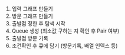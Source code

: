 1. 입력 그래프 만들기
2. 방문 그래프 만들기
3. 출발점 정한 후 탐색 시작
4. Queue 생성 (최소값 구하는 지 확인 후 Pair 여부)
5. 출발점 방문 기록
6. 조건확인 후 큐에 담기 (방문기록, 배열 인덱스 등)